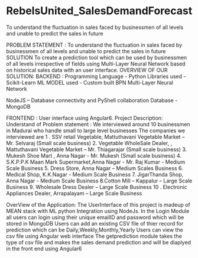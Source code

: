 # RebelsUnited_SalesDemandForecast
To understand the fluctuation in sales faced by businessmen of all levels and unable to predict the sales in future




PROBLEM STATEMENT : 
To understand the fluctuation in sales faced by businessmen of all levels and unable to predict the sales in future
SOLUTION
To create a prediction tool which can be used by businessmen of all levels irrespective of fields using Multi-Layer Neural Network based on historical sales data with an user interface.
OVERVIEW OF OUR SOLUTION:
BACKEND : 
Programming Language -  Python
Libraries used -  Scikit-Learn 
ML MODEL used -  Custom built BPN Multi-Layer Neural Network

NodeJS – Database connectivity and PyShell collaboration 
Database -  MongoDB

FRONTEND : 
User interface using Angular6.
Project Description: 
Understand of Problem statement :  We interviewed around 10 businessmen in Madurai who handle small to large level businesses
The companies we interviewed are 
1 . SSV retail Vegetable, Mattuthavani Vegetable Market – Mr. Selvaraj  (Small scale business)
2. Vegetable WholeSale Dealer, , Mattuthavani Vegetable Market – Mr. Thiagarajar (Small scale business)
3. Mukesh Shoe Mart , Anna Nagar -  Mr. Mukesh  (Small scale business)
4. S.K.P.P.K Maan Mark Supermarket,Anna Nagar -  Mr. Raj Kumar -  Medium Scale Business
5. Dress Store, Anna Nagar – Medium Scales Business
6. Medical Shop, K.K.Nagar -  Medium Scale Business
7. JigarThanda Shop, Anna Nagar -  Medium Scale Business
8.Cotton Mill – Kappalur – Large Scale Business
9. Wholesale Dress Dealer – Large Scale Business
10 . Electronic Appliances Dealer, Arrapalayam – Large Scale Business

OverView of the Application:
The UserInterface of this project is madeup of MEAN stack with ML python Integration using NodeJs.
In the Login Module all users can login using their unique emailID and password which will be stored in MongoDB
Users can add an existing CSV file of thier record for prediction which can be Daily,Weekly,Monthly,Yearly
Users can view the csv file using Angular web interface
The getprediction module takes the type of csv file and makes the sales demand prediction and will be diaplyed in the front end using Angular6
